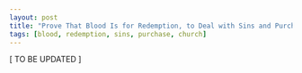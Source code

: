 ```yaml
---
layout: post
title: "Prove That Blood Is for Redemption, to Deal with Sins and Purchase the Church"
tags: [blood, redemption, sins, purchase, church]
---
```


\[ TO BE UPDATED \]

<!--
redemption through the blood
Eph. 1:7

to deal with sins
Hebrews 9:22
Matt. 26:28
1 John 1:7

to purchase the church
Acts 20:28

even more, He purchased EVERY things through His blood
Rev. 5:9
-->
